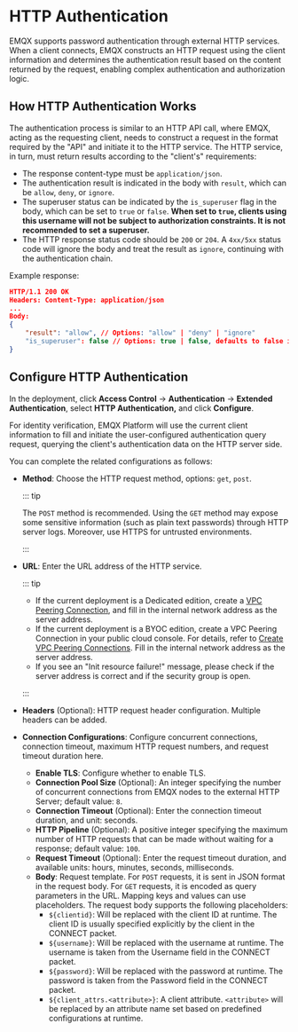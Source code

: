 # HTTP Authentication

EMQX supports password authentication through external HTTP services. When a client connects, EMQX constructs an HTTP request using the client information and determines the authentication result based on the content returned by the request, enabling complex authentication and authorization logic.

## How HTTP Authentication Works

The authentication process is similar to an HTTP API call, where EMQX, acting as the requesting client, needs to construct a request in the format required by the "API" and initiate it to the HTTP service. The HTTP service, in turn, must return results according to the "client's" requirements:

- The response content-type must be `application/json`.
- The authentication result is indicated in the body with `result`, which can be `allow`, `deny`, or `ignore`.
- The superuser status can be indicated by the `is_superuser` flag in the body, which can be set to `true` or `false`. **When set to `true`, clients using this username will not be subject to authorization constraints. It is not recommended to set a superuser.**
- The HTTP response status code should be `200` or `204`. A `4xx/5xx` status code will ignore the body and treat the result as `ignore`, continuing with the authentication chain.

Example response:

```json
HTTP/1.1 200 OK
Headers: Content-Type: application/json
...
Body:
{
    "result": "allow", // Options: "allow" | "deny" | "ignore"
    "is_superuser": false // Options: true | false, defaults to false if null
}
```

## Configure HTTP Authentication

In the deployment, click **Access Control** -> **Authentication** -> **Extended Authentication**, select **HTTP  Authentication,** and click **Configure**.

For identity verification, EMQX Platform will use the current client information to fill and initiate the user-configured authentication query request, querying the client's authentication data on the HTTP server side.

You can complete the related configurations as follows:

- **Method**: Choose the HTTP request method, options: `get`, `post`. 

  ::: tip

  The `POST` method is recommended. Using the `GET` method may expose some sensitive information (such as plain text passwords) through HTTP server logs. Moreover, use HTTPS for untrusted environments. 

  :::

- **URL**: Enter the URL address of the HTTP service.

  ::: tip

  - If the current deployment is a Dedicated edition, create a [VPC Peering Connection](./vpc_peering.md), and fill in the internal network address as the server address.
  - If the current deployment is a BYOC edition, create a VPC Peering Connection in your public cloud console. For details, refer to [Create VPC Peering Connections](./byoc_vpc_peering.md). Fill in the internal network address as the server address.
  - If you see an "Init resource failure!" message, please check if the server address is correct and if the security group is open. 

  :::

- **Headers** (Optional): HTTP request header configuration. Multiple headers can be added.

- **Connection Configurations**: Configure concurrent connections, connection timeout, maximum HTTP request numbers, and request timeout duration here.

  - **Enable TLS**: Configure whether to enable TLS.
  - **Connection Pool Size** (Optional): An integer specifying the number of concurrent connections from EMQX nodes to the external HTTP Server; default value: `8`.
  - **Connection Timeout** (Optional): Enter the connection timeout duration, and unit: seconds.
  - **HTTP Pipeline** (Optional): A positive integer specifying the maximum number of HTTP requests that can be made without waiting for a response; default value: `100`.
  - **Request Timeout** (Optional): Enter the request timeout duration, and available units: hours, minutes, seconds, milliseconds.
  - **Body**: Request template. For `POST` requests, it is sent in JSON format in the request body. For `GET` requests, it is encoded as query parameters in the URL. Mapping keys and values can use placeholders. The request body supports the following placeholders:
    - `${clientid}`: Will be replaced with the client ID at runtime. The client ID is usually specified explicitly by the client in the CONNECT packet.
    - `${username}`: Will be replaced with the username at runtime. The username is taken from the Username field in the CONNECT packet.
    - `${password}`: Will be replaced with the password at runtime. The password is taken from the Password field in the CONNECT packet.
    - `${client_attrs.<attribute>}`: A client attribute. `<attribute>` will be replaced by an attribute name set based on predefined configurations at runtime.

